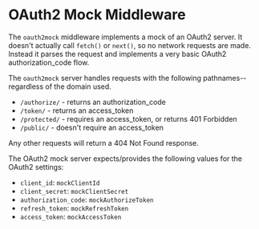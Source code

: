 # OAuth2 Mock Middleware

The `oauth2mock` middleware implements a mock of an OAuth2 server. It doesn't actually call `fetch()` or `next()`, so no network requests are made. Instead it parses the request and implements a very basic OAuth2 authorization_code flow.

The `oauth2mock` server handles requests with the following pathnames--regardless of the domain used.

- `/authorize/` - returns an authorization_code
- `/token/` - returns an access_token
- `/protected/` - requires an access_token, or returns 401 Forbidden
- `/public/` - doesn't require an access_token

Any other requests will return a 404 Not Found response.

The OAuth2 mock server expects/provides the following values for the OAuth2 settings:

- `client_id`: `mockClientId`
- `client_secret`: `mockClientSecret`
- `authorization_code`: `mockAuthorizeToken`
- `refresh_token`: `mockRefreshToken`
- `access_token`: `mockAccessToken`


